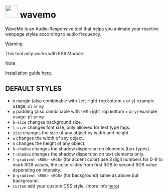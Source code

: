 # <img src="https://github-production-user-asset-6210df.s3.amazonaws.com/106491722/328722976-7b6a1d0d-54a9-41ab-b92f-08ff530e7d7b.png?X-Amz-Algorithm=AWS4-HMAC-SHA256&X-Amz-Credential=AKIAVCODYLSA53PQK4ZA%2F20240515%2Fus-east-1%2Fs3%2Faws4_request&X-Amz-Date=20240515T055648Z&X-Amz-Expires=300&X-Amz-Signature=9f7e04314a1bcc290bfe0809cec8362328d0b98c90548bbdbf9bfa3410c8b5d7&X-Amz-SignedHeaders=host&actor_id=106491722&key_id=0&repo_id=797500082" width="40" /> wavemo 

WaveMo is an Audio-Responsive tool that helps you animate your reactive webpage styles according to audio frequency.

> [!WARNING]
> This tool only works with ES6 Module.

> [!NOTE]
> Installation guide [here](https://wvmo.xhyabunny.org/).

## DEFAULT STYLES
- `m` margin (also combinable with `l`eft `r`ight `t`op `b`ottom `x` or `y`) example usage: `ml` `mr` `my`
- `p` padding (also combinable with `l`eft `r`ight `t`op `b`ottom `x` or `y`) example usage: `pl` `pr` `my`
- `b-size` changes background size.
- `t-size` changes font size, only allowed for text type tags.
- `size` changes the size of any object by width and height.
- `w` changes the width of any object.
- `h` changes the height of any object.
- `b-shadow` changes the shadow dispersion on elements (box types).
- `t-shadow` changes the shadow dispersion on text elements only.
- `t-gradient <RGB> <RGB>` (for accent color) use 3 digit numbers for 0-9 to mark RGB values, the color slides from first RGB to second RGB value depending on intensity.
- `b-gradient <RGB> <RGB>` (for background) same as above but background.
- `custom` add your custom CSS style. (more info [here](https://wvmo.xhyabunny.org/))
